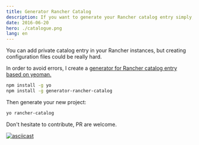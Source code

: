 ```yaml
---
title: Generator Rancher Catalog
description: If you want to generate your Rancher catalog entry simply, this yeoman generator is here for you, so give it a try.
date: 2016-06-20
hero: ./catalogue.png
lang: en
---
```


You can add private catalog entry in your Rancher instances, but creating
configuration files could be really hard.

In order to avoid errors, I create a [generator for Rancher catalog entry based on
yeoman.](https://github.com/Slashgear/generator-rancher-catalog)


```bash
npm install -g yo
npm install -g generator-rancher-catalog
```

Then generate your new project:

```bash
yo rancher-catalog
```

Don't hesitate to contribute, PR are welcome.

[![asciicast](https://asciinema.org/a/644asuhwcljfkzm3j4g9j6qsg.png)](https://asciinema.org/a/644asuhwcljfkzm3j4g9j6qsg)